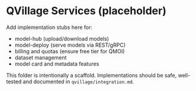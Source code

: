 # QVillage Services (placeholder)

Add implementation stubs here for:
- model-hub (upload/download models)
- model-deploy (serve models via REST/gRPC)
- billing and quotas (ensure free tier for QMOI)
- dataset management
- model card and metadata features

This folder is intentionally a scaffold. Implementations should be safe, well-tested and documented in `qvillage/integration.md`.
